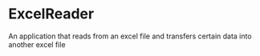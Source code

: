 # ExcelReader
An application that reads from an excel file and transfers certain data into another excel file
